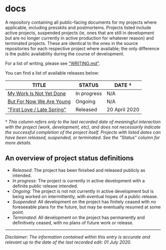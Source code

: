 # docs
A repository containing all public-facing documents for my projects where applicable, including presskits and postmortems. Projects listed include active projects, suspended projects (ie, ones that are still in development but are no longer currently in active production for whatever reason) and terminated projects. These are identical to the ones in the source repositories for each respective project where available; the only difference is the public availability during the course of development. 

For a list of writing, please see ["WRITING.md"](https://github.com/spncryn/docs/blob/master/WRITING.md).

You can find a list of available releases below:

| TITLE                      | STATUS      | DATE † |
|----------------------------|-------------|--------------------|
| [My Work Is Not Yet Done](https://github.com/spncryn/work/) | In progress | N/A |
| [But For Now We Are Young](https://github.com/spncryn/presskits/blob/master/docs/young.md) | Ongoing | N/A |
| ["First Love / Late Spring"](https://github.com/spncryn/spring/) | Released | 20 April 2020 |

† *This column refers only to the last recorded date of meaningful interaction with the project (work, development, etc), and does not necessarily indicate the successful completion of the project itself. Projects with listed dates can have been released, suspended, or terminated. See the "Status" column for more details.*

## An overview of project status definitions

* *Released*: The project has been finished and released publicly as intended.
* *In progress*: The project is currently in active development with a definite public release intended.
* *Ongoing*: The project is not not currently in active development but is being worked on intermittently, with eventual hopes of a public release.
* *Suspended*: All development on the project has finitely ceased with no foreseeable plans for the future, but may be eventually resumed at some point.
* *Terminated*: All development on the project has permanently and definitively ceased, with no plans of future work or release.

---

*Disclaimer: The information contained within this entry is accurate and relevant up to the date of the last recorded edit: 01 July 2020.*
